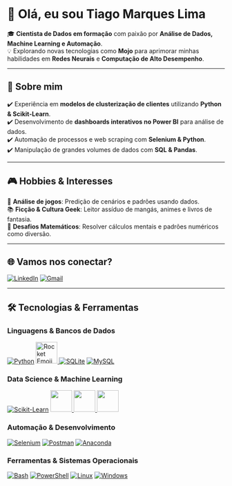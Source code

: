 # 👋 Olá, eu sou Tiago Marques Lima  

🎓 **Cientista de Dados em formação** com paixão por **Análise de Dados, Machine Learning e Automação**.  
💡 Explorando novas tecnologias como **Mojo** para aprimorar minhas habilidades em **Redes Neurais** e **Computação de Alto Desempenho**.  

---

## 🚀 **Sobre mim**  
✔️ Experiência em **modelos de clusterização de clientes** utilizando **Python & Scikit-Learn**.  
✔️ Desenvolvimento de **dashboards interativos no Power BI** para análise de dados.  
✔️ Automação de processos e web scraping com **Selenium & Python**.  
✔️ Manipulação de grandes volumes de dados com **SQL & Pandas**.  

---

## 🎮 **Hobbies & Interesses**  
🎯 **Análise de jogos**: Predição de cenários e padrões usando dados.  
📚 **Ficção & Cultura Geek**: Leitor assíduo de mangás, animes e livros de fantasia.  
🧠 **Desafios Matemáticos**: Resolver cálculos mentais e padrões numéricos como diversão.  

---

## 🌐 **Vamos nos conectar?**  
[![LinkedIn](https://skillicons.dev/icons?i=linkedin)](https://www.linkedin.com/in/tiago-marques-lima/)
[![Gmail](https://skillicons.dev/icons?i=gmail)](mailto:tiagomarqueslima203@gmail.com)

---

## 🛠️ **Tecnologias & Ferramentas**  
### **Linguagens & Bancos de Dados**  
[![Python](https://skillicons.dev/icons?i=py)](https://docs.python.org/3/)
<a href="https://docs.modular.com/mojo/manual/">
  <img src="https://emojicdn.elk.sh/🔥?style=google" width="50" alt="Rocket Emoji">
</a>
[![SQLite](https://skillicons.dev/icons?i=sqlite)](https://www.sqlite.org/docs.html)
[![MySQL](https://skillicons.dev/icons?i=mysql)](https://dev.mysql.com/doc/)

### **Data Science & Machine Learning**  
[![Scikit-Learn](https://skillicons.dev/icons?i=sklearn)](https://scikit-learn.org/stable/user_guide.html)
<a href="https://pandas.pydata.org/docs/">
  <img src="https://github.com/user-attachments/assets/bd96382e-7abb-4f21-85e8-ec8858881683" width="50">
</a>
<a href="https://numpy.org/">
  <img src="https://github.com/user-attachments/assets/1f673c06-58cf-46de-9e05-bd5ec2d550b6" width="50">
</a>
<a href="https://powerbi.microsoft.com/">
  <img src="https://github.com/user-attachments/assets/3413850c-2bf0-474d-b54c-c5fda6ac3db4" width="50">
</a>

### **Automação & Desenvolvimento**  
[![Selenium](https://skillicons.dev/icons?i=selenium)](https://www.selenium.dev/documentation/)
[![Postman](https://skillicons.dev/icons?i=postman)](https://learning.postman.com/docs/introduction/overview/)
[![Anaconda](https://skillicons.dev/icons?i=anaconda)](https://docs.anaconda.com)

### **Ferramentas & Sistemas Operacionais**  
[![Bash](https://skillicons.dev/icons?i=bash)](https://www.gnu.org/savannah-checkouts/gnu/bash/manual/bash.html)
[![PowerShell](https://skillicons.dev/icons?i=powershell)](https://learn.microsoft.com/en-us/powershell/)
[![Linux](https://skillicons.dev/icons?i=linux)](https://docs.kernel.org)
[![Windows](https://skillicons.dev/icons?i=windows)](https://learn.microsoft.com/pt-br/windows/)

